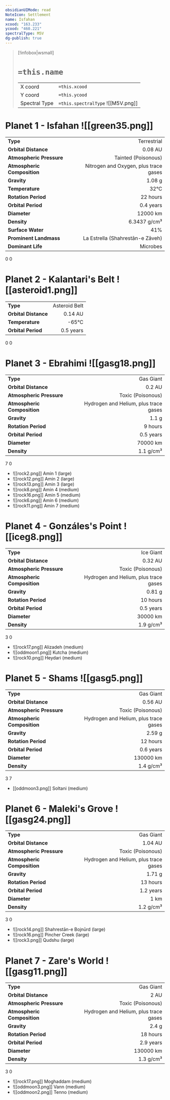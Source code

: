 ```yaml
---
obsidianUIMode: read
NoteIcon: Settlement
name: Isfahan
xcood: "163.233"
ycood: "460.221"
spectralType: M5V
dg-publish: true
---
```

> [!infobox|wsmall]
> # `=this.name`
> | | |
> | - | - |
> | X coord | `=this.xcood` |
> | Y coord| `=this.ycood` |
> | Spectral Type | `=this.spectralType` ![[M5V.png]] |

# Planet 1 - Isfahan ![[green35.png]]
|                             |                           |
| --------------------------- | -------------------------:|
| **Type**                    |             Terrestrial |
| **Orbital Distance**        |   0.08 AU |
| **Atmospheric Pressure**    |       Tainted (Poisonous) |
| **Atmospheric Composition** |      Nitrogen and Oxygen, plus trace gases |
| **Gravity**                 |        1.08 g |
| **Temperature**             |    32°C |
| **Rotation Period**         |  22 hours |
| **Orbital Period** | 0.4 years |
| **Diameter**                |      12000 km | 
| **Density**                 |    6.3437 g/cm³ |
| **Surface Water**           |           41% | 
| **Prominent Landmass**      |         La Estrella (Shahrestān-e Zāveh) | 
| **Dominant Life**           |         Microbes |



0
0



# Planet 2 - Kalantari's Belt ![[asteroid1.png]]
|                             |                           |
| --------------------------- | -------------------------:|
| **Type**                    |             Asteroid Belt |
| **Orbital Distance**        |   0.14 AU |
| **Temperature**             |    -65°C |
| **Orbital Period** | 0.5 years |



0
0



# Planet 3 - Ebrahimi ![[gasg18.png]]
|                             |                           |
| --------------------------- | -------------------------:|
| **Type**                    |             Gas Giant |
| **Orbital Distance**        |   0.2 AU |
| **Atmospheric Pressure**    |       Toxic (Poisonous) |
| **Atmospheric Composition** |      Hydrogen and Helium, plus trace gases |
| **Gravity**                 |        1.1 g |
| **Rotation Period**         |  9 hours |
| **Orbital Period** | 0.5 years |
| **Diameter**                |      70000 km | 
| **Density**                 |    1.1 g/cm³ |



7
0

- ![[rock2.png]] Amin 1 (large)
- ![[rock12.png]] Amin 2 (large)
- ![[rock13.png]] Amin 3 (large)
- ![[rock8.png]] Amin 4 (medium)
- ![[rock16.png]] Amin 5 (medium)
- ![[rock6.png]] Amin 6 (medium)
- ![[rock11.png]] Amin 7 (medium)


# Planet 4 - Gonzáles's Point ![[iceg8.png]]
|                             |                           |
| --------------------------- | -------------------------:|
| **Type**                    |             Ice Giant |
| **Orbital Distance**        |   0.32 AU |
| **Atmospheric Pressure**    |       Toxic (Poisonous) |
| **Atmospheric Composition** |      Hydrogen and Helium, plus trace gases |
| **Gravity**                 |        0.81 g |
| **Rotation Period**         |  10 hours |
| **Orbital Period** | 0.5 years |
| **Diameter**                |      30000 km | 
| **Density**                 |    1.9 g/cm³ |



3
0

- ![[rock17.png]] Alizadeh (medium)
- ![[oddmoon1.png]] Kutcha (medium)
- ![[rock10.png]] Heydari (medium)


# Planet 5 - Shams ![[gasg5.png]]
|                             |                           |
| --------------------------- | -------------------------:|
| **Type**                    |             Gas Giant |
| **Orbital Distance**        |   0.56 AU |
| **Atmospheric Pressure**    |       Toxic (Poisonous) |
| **Atmospheric Composition** |      Hydrogen and Helium, plus trace gases |
| **Gravity**                 |        2.59 g |
| **Rotation Period**         |  12 hours |
| **Orbital Period** | 0.6 years |
| **Diameter**                |      130000 km | 
| **Density**                 |    1.4 g/cm³ |



3
7

- [[oddmoon3.png]] Soltani (medium)

# Planet 6 - Maleki's Grove ![[gasg24.png]]
|                             |                           |
| --------------------------- | -------------------------:|
| **Type**                    |             Gas Giant |
| **Orbital Distance**        |   1.04 AU |
| **Atmospheric Pressure**    |       Toxic (Poisonous) |
| **Atmospheric Composition** |      Hydrogen and Helium, plus trace gases |
| **Gravity**                 |        1.71 g |
| **Rotation Period**         |  13 hours |
| **Orbital Period** | 1.2 years |
| **Diameter**                |      1 km | 
| **Density**                 |    1.2 g/cm³ |



3
0

- ![[rock14.png]] Shahrestān-e Bojnūrd (large)
- ![[rock16.png]] Pincher Creek (large)
- ![[rock3.png]] Qudshu (large)


# Planet 7 - Zare's World ![[gasg11.png]]
|                             |                           |
| --------------------------- | -------------------------:|
| **Type**                    |             Gas Giant |
| **Orbital Distance**        |   2 AU |
| **Atmospheric Pressure**    |       Toxic (Poisonous) |
| **Atmospheric Composition** |      Hydrogen and Helium, plus trace gases |
| **Gravity**                 |        2.4 g |
| **Rotation Period**         |  18 hours |
| **Orbital Period** | 2.9 years |
| **Diameter**                |      130000 km | 
| **Density**                 |    1.3 g/cm³ |



3
0

- ![[rock17.png]] Moghaddam (medium)
- ![[oddmoon3.png]] Vann (medium)
- ![[oddmoon2.png]] Tenno (medium)


